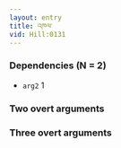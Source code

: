 ```yaml
---
layout: entry
title: འཁལ་
vid: Hill:0131
---
```

### Dependencies (N = 2)
* `arg2` 1


### Two overt arguments


### Three overt arguments
